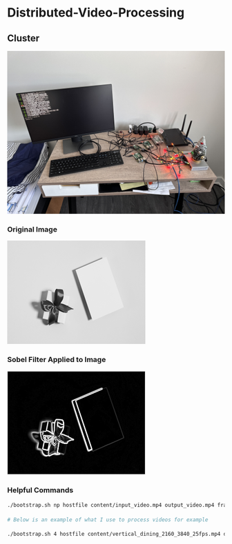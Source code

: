 # Distributed-Video-Processing

## Cluster

![picture_of_present](content/cluster.JPG)

### Original Image

![picture_of_present](content/box.bmp)

### Sobel Filter Applied to Image

![picture_of_sobel_present](/content/box_sobel.bmp)

### Helpful Commands
```bash
./bootstrap.sh np hostfile content/input_video.mp4 output_video.mp4 frame_rate horizontal_pixels vertical_pixels

# Below is an example of what I use to process videos for example

./bootstrap.sh 4 hostfile content/vertical_dining_2160_3840_25fps.mp4 dining.mp4 25 720 1280
```